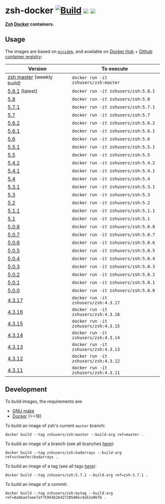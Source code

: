 zsh-docker [![Build](https://github.com/zsh-users/zsh-docker/actions/workflows/build.yml/badge.svg)](https://github.com/zsh-users/zsh-docker/actions/workflows/build.yml) [![](https://images.microbadger.com/badges/version/zshusers/zsh.svg)](https://microbadger.com/images/zshusers/zsh) [![](https://images.microbadger.com/badges/image/zshusers/zsh.svg)](https://microbadger.com/images/zshusers/zsh)
==========

**[Zsh](http://www.zsh.org) [Docker](https://www.docker.com) containers.**


Usage
-----

The images are based on [`minideb`](https://hub.docker.com/r/bitnami/minideb), and available on [Docker Hub](https://hub.docker.com/r/zshusers/zsh) + [Github container registry](https://github.com/zsh-users/zsh-docker/pkgs/container/zsh):

| Version                                                                 | To execute                           |
| ----------------------------------------------------------------------- | ------------------------------------ |
| [zsh master](https://hub.docker.com/r/zshusers/zsh/tags) (weekly build) | `docker run -it zshusers/zsh:master` |
| [5.8.1](https://hub.docker.com/r/zshusers/zsh/tags) (latest)            | `docker run -it zshusers/zsh:5.8.1`  |
| [5.8](https://hub.docker.com/r/zshusers/zsh/tags)                       | `docker run -it zshusers/zsh:5.8`    |
| [5.7.1](https://hub.docker.com/r/zshusers/zsh/tags)                     | `docker run -it zshusers/zsh:5.7.1`  |
| [5.7](https://hub.docker.com/r/zshusers/zsh/tags)                       | `docker run -it zshusers/zsh:5.7`    |
| [5.6.2](https://hub.docker.com/r/zshusers/zsh/tags)                     | `docker run -it zshusers/zsh:5.6.2`  |
| [5.6.1](https://hub.docker.com/r/zshusers/zsh/tags)                     | `docker run -it zshusers/zsh:5.6.1`  |
| [5.6](https://hub.docker.com/r/zshusers/zsh/tags)                       | `docker run -it zshusers/zsh:5.6`    |
| [5.5.1](https://hub.docker.com/r/zshusers/zsh/tags)                     | `docker run -it zshusers/zsh:5.5.1`  |
| [5.5](https://hub.docker.com/r/zshusers/zsh/tags)                       | `docker run -it zshusers/zsh:5.5`    |
| [5.4.2](https://hub.docker.com/r/zshusers/zsh/tags)                     | `docker run -it zshusers/zsh:5.4.2`  |
| [5.4.1](https://hub.docker.com/r/zshusers/zsh/tags)                     | `docker run -it zshusers/zsh:5.4.1`  |
| [5.4](https://hub.docker.com/r/zshusers/zsh/tags)                       | `docker run -it zshusers/zsh:5.4`    |
| [5.3.1](https://hub.docker.com/r/zshusers/zsh/tags)                     | `docker run -it zshusers/zsh:5.3.1`  |
| [5.3](https://hub.docker.com/r/zshusers/zsh/tags)                       | `docker run -it zshusers/zsh:5.3`    |
| [5.2](https://hub.docker.com/r/zshusers/zsh/tags)                       | `docker run -it zshusers/zsh:5.2`    |
| [5.1.1](https://hub.docker.com/r/zshusers/zsh/tags)                     | `docker run -it zshusers/zsh:5.1.1`  |
| [5.1](https://hub.docker.com/r/zshusers/zsh/tags)                       | `docker run -it zshusers/zsh:5.1`    |
| [5.0.8](https://hub.docker.com/r/zshusers/zsh/tags)                     | `docker run -it zshusers/zsh:5.0.8`  |
| [5.0.7](https://hub.docker.com/r/zshusers/zsh/tags)                     | `docker run -it zshusers/zsh:5.0.7`  |
| [5.0.6](https://hub.docker.com/r/zshusers/zsh/tags)                     | `docker run -it zshusers/zsh:5.0.6`  |
| [5.0.5](https://hub.docker.com/r/zshusers/zsh/tags)                     | `docker run -it zshusers/zsh:5.0.5`  |
| [5.0.4](https://hub.docker.com/r/zshusers/zsh/tags)                     | `docker run -it zshusers/zsh:5.0.4`  |
| [5.0.3](https://hub.docker.com/r/zshusers/zsh/tags)                     | `docker run -it zshusers/zsh:5.0.3`  |
| [5.0.2](https://hub.docker.com/r/zshusers/zsh/tags)                     | `docker run -it zshusers/zsh:5.0.2`  |
| [5.0.1](https://hub.docker.com/r/zshusers/zsh/tags)                     | `docker run -it zshusers/zsh:5.0.1`  |
| [5.0.0](https://hub.docker.com/r/zshusers/zsh/tags)                     | `docker run -it zshusers/zsh:5.0.0`  |
| [4.3.17](https://hub.docker.com/r/zshusers/zsh/tags)                    | `docker run -it zshusers/zsh:4.3.17` |
| [4.3.16](https://hub.docker.com/r/zshusers/zsh/tags)                    | `docker run -it zshusers/zsh:4.3.16` |
| [4.3.15](https://hub.docker.com/r/zshusers/zsh/tags)                    | `docker run -it zshusers/zsh:4.3.15` |
| [4.3.14](https://hub.docker.com/r/zshusers/zsh/tags)                    | `docker run -it zshusers/zsh:4.3.14` |
| [4.3.13](https://hub.docker.com/r/zshusers/zsh/tags)                    | `docker run -it zshusers/zsh:4.3.13` |
| [4.3.12](https://hub.docker.com/r/zshusers/zsh/tags)                    | `docker run -it zshusers/zsh:4.3.12` |
| [4.3.11](https://hub.docker.com/r/zshusers/zsh/tags)                    | `docker run -it zshusers/zsh:4.3.11` |


Development
-----------

To build images, the requirements are:

 * [GNU make](https://www.gnu.org/software/make)
 * [Docker](https://www.docker.com) (>=18)

To build an image of zsh's current `master` branch:

    docker build --tag zshusers/zsh:master --build-arg ref=master .

To build an image of a branch (see all branches [here](https://github.com/zsh-users/zsh/branches)):

    docker build --tag zshusers/zsh:badarrays --build-arg ref=schaefer/badarrays .

To build an image of a tag (see all tags [here](https://github.com/zsh-users/zsh/tags)):

    docker build --tag zshusers/zsh:5.7.1 --build-arg ref=zsh-5.7.1 .

To build an image of a commit:

    docker build --tag zshusers/zsh:mytag --build-arg ref=8abbaefaee7af75943b2b427205d0ec4a52a9b7b .
